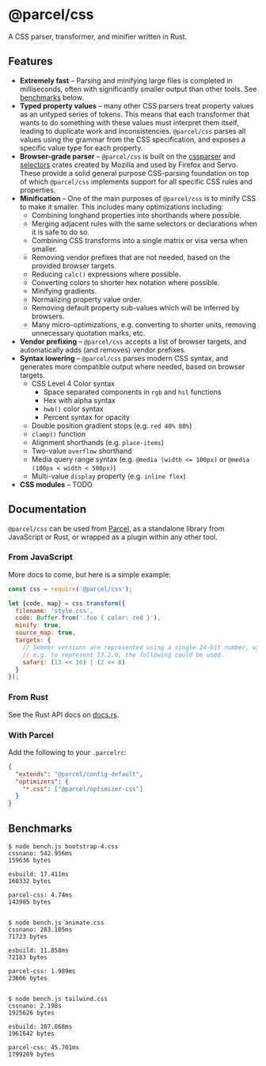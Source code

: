 # @parcel/css

A CSS parser, transformer, and minifier written in Rust.

## Features

- **Extremely fast** – Parsing and minifying large files is completed in milliseconds, often with significantly smaller output than other tools. See [benchmarks](#benchmarks) below.
- **Typed property values** – many other CSS parsers treat property values as an untyped series of tokens. This means that each transformer that wants to do something with these values must interpret them itself, leading to duplicate work and inconsistencies. `@parcel/css` parses all values using the grammar from the CSS specification, and exposes a specific value type for each property.
- **Browser-grade parser** – `@parcel/css` is built on the [cssparser](https://github.com/servo/rust-cssparser) and [selectors](https://github.com/servo/servo/tree/master/components/selectors) crates created by Mozilla and used by Firefox and Servo. These provide a solid general purpose CSS-parsing foundation on top of which `@parcel/css` implements support for all specific CSS rules and properties.
- **Minification** – One of the main purposes of `@parcel/css` is to minify CSS to make it smaller. This includes many optimizations including:
  - Combining longhand properties into shorthands where possible.
  - Merging adjacent rules with the same selectors or declarations when it is safe to do so.
  - Combining CSS transforms into a single matrix or visa versa when smaller.
  - Removing vendor prefixes that are not needed, based on the provided browser targets.
  - Reducing `calc()` expressions where possible.
  - Converting colors to shorter hex notation where possible.
  - Minifying gradients.
  - Normalizing property value order.
  - Removing default property sub-values which will be inferred by browsers.
  - Many micro-optimizations, e.g. converting to shorter units, removing unnecessary quotation marks, etc.
- **Vendor prefixing** – `@parcel/css` accepts a list of browser targets, and automatically adds (and removes) vendor prefixes.
- **Syntax lowering** – `@parcel/css` parses modern CSS syntax, and generates more compatible output where needed, based on browser targets.
  - CSS Level 4 Color syntax
    - Space separated components in `rgb` and `hsl` functions
    - Hex with alpha syntax
    - `hwb()` color syntax
    - Percent syntax for opacity
  - Double position gradient stops (e.g. `red 40% 80%`)
  - `clamp()` function
  - Alignment shorthands (e.g. `place-items`)
  - Two-value `overflow` shorthand
  - Media query range syntax (e.g. `@media (width <= 100px)` or `@media (100px < width < 500px)`)
  - Multi-value `display` property (e.g. `inline flex`)
- **CSS modules** – TODO

## Documentation

`@parcel/css` can be used from [Parcel](https://parceljs.org), as a standalone library from JavaScript or Rust, or wrapped as a plugin within any other tool.

### From JavaScript

More docs to come, but here is a simple example:

```js
const css = require('@parcel/css');

let {code, map} = css.transform({
  filename: 'style.css',
  code: Buffer.from('.foo { color: red }'),
  minify: true,
  source_map: true,
  targets: {
    // Semver versions are represented using a single 24-bit number, with one component per byte.
    // e.g. to represent 13.2.0, the following could be used.
    safari: (13 << 16) | (2 << 8)
  }
});
```

### From Rust

See the Rust API docs on [docs.rs](https://docs.rs/parcel_css).

### With Parcel

Add the following to your `.parcelrc`:

```json
{
  "extends": "@parcel/config-default",
  "optimizers": {
    "*.css": ["@parcel/optimizer-css"]
  }
}
```

## Benchmarks

```
$ node bench.js bootstrap-4.css 
cssnano: 542.956ms
159636 bytes

esbuild: 17.411ms
160332 bytes

parcel-css: 4.74ms
143985 bytes


$ node bench.js animate.css
cssnano: 283.105ms
71723 bytes

esbuild: 11.858ms
72183 bytes

parcel-css: 1.989ms
23666 bytes


$ node bench.js tailwind.css 
cssnano: 2.198s
1925626 bytes

esbuild: 107.668ms
1961642 bytes

parcel-css: 45.701ms
1799209 bytes
```
